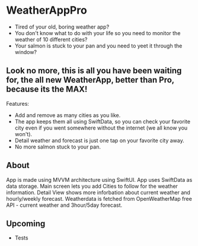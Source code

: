# WeatherAppPro

- Tired of your old, boring weather app?
- You don't know what to do with your life so you need to monitor the weather of 10 different cities?
- Your salmon is stuck to your pan and you need to yeet it through the window?

## Look no more, this is all you have been waiting for, the all new WeatherApp, better than Pro, because its the MAX!

Features:

- Add and remove as many cities as you like.
- The app keeps them all using SwiftData, so you can check your favorite city even if you went somewhere without the internet (we all know you won't).
- Detail weather and forecast is just one tap on your favorite city away.
- No more salmon stuck to your pan.

## About

App is made using MVVM architecture using SwiftUI.
App uses SwiftData as data storage.
Main screen lets you add Cities to follow for the weather information. Detail View shows more inforbation about current weather and hourly/weekly forecast.
Weatherdata is fetched from OpenWeatherMap free API - current weather and 3hour/5day forecast.

## Upcoming

- Tests

